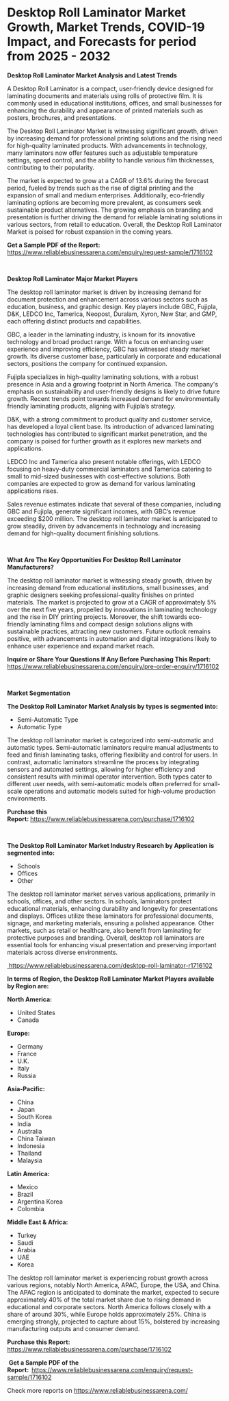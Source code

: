 <p><h1>Desktop Roll Laminator Market Growth, Market Trends, COVID-19 Impact, and Forecasts for period from 2025 - 2032</h1></p><p><strong>Desktop Roll Laminator Market Analysis and Latest Trends</strong></p>
<p><p>A Desktop Roll Laminator is a compact, user-friendly device designed for laminating documents and materials using rolls of protective film. It is commonly used in educational institutions, offices, and small businesses for enhancing the durability and appearance of printed materials such as posters, brochures, and presentations. </p><p>The Desktop Roll Laminator Market is witnessing significant growth, driven by increasing demand for professional printing solutions and the rising need for high-quality laminated products. With advancements in technology, many laminators now offer features such as adjustable temperature settings, speed control, and the ability to handle various film thicknesses, contributing to their popularity. </p><p>The market is expected to grow at a CAGR of 13.6% during the forecast period, fueled by trends such as the rise of digital printing and the expansion of small and medium enterprises. Additionally, eco-friendly laminating options are becoming more prevalent, as consumers seek sustainable product alternatives. The growing emphasis on branding and presentation is further driving the demand for reliable laminating solutions in various sectors, from retail to education. Overall, the Desktop Roll Laminator Market is poised for robust expansion in the coming years.</p></p>
<p><strong>Get a Sample PDF of the Report:&nbsp;</strong> <a href="https://www.reliablebusinessarena.com/enquiry/request-sample/1716102?utm_campaign=1912&utm_medium=2&utm_source=Github&utm_content=ia&utm_term=12012025&utm_id=desktop-roll-laminator">https://www.reliablebusinessarena.com/enquiry/request-sample/1716102</a></p>
<p>&nbsp;</p>
<p><strong>Desktop Roll Laminator Major Market Players</strong></p>
<p><p>The desktop roll laminator market is driven by increasing demand for document protection and enhancement across various sectors such as education, business, and graphic design. Key players include GBC, Fujipla, D&K, LEDCO Inc, Tamerica, Neopost, Duralam, Xyron, New Star, and GMP, each offering distinct products and capabilities.</p><p>GBC, a leader in the laminating industry, is known for its innovative technology and broad product range. With a focus on enhancing user experience and improving efficiency, GBC has witnessed steady market growth. Its diverse customer base, particularly in corporate and educational sectors, positions the company for continued expansion.</p><p>Fujipla specializes in high-quality laminating solutions, with a robust presence in Asia and a growing footprint in North America. The company's emphasis on sustainability and user-friendly designs is likely to drive future growth. Recent trends point towards increased demand for environmentally friendly laminating products, aligning with Fujipla’s strategy.</p><p>D&K, with a strong commitment to product quality and customer service, has developed a loyal client base. Its introduction of advanced laminating technologies has contributed to significant market penetration, and the company is poised for further growth as it explores new markets and applications.</p><p>LEDCO Inc and Tamerica also present notable offerings, with LEDCO focusing on heavy-duty commercial laminators and Tamerica catering to small to mid-sized businesses with cost-effective solutions. Both companies are expected to grow as demand for various laminating applications rises.</p><p>Sales revenue estimates indicate that several of these companies, including GBC and Fujipla, generate significant incomes, with GBC’s revenue exceeding $200 million. The desktop roll laminator market is anticipated to grow steadily, driven by advancements in technology and increasing demand for high-quality document finishing solutions.</p></p>
<p>&nbsp;</p>
<p><strong>What Are The Key Opportunities For Desktop Roll Laminator Manufacturers?</strong></p>
<p><p>The desktop roll laminator market is witnessing steady growth, driven by increasing demand from educational institutions, small businesses, and graphic designers seeking professional-quality finishes on printed materials. The market is projected to grow at a CAGR of approximately 5% over the next five years, propelled by innovations in laminating technology and the rise in DIY printing projects. Moreover, the shift towards eco-friendly laminating films and compact design solutions aligns with sustainable practices, attracting new customers. Future outlook remains positive, with advancements in automation and digital integrations likely to enhance user experience and expand market reach.</p></p>
<p><strong>Inquire or Share Your Questions If Any Before Purchasing This Report:</strong> <a href="https://www.reliablebusinessarena.com/enquiry/pre-order-enquiry/1716102?utm_campaign=1912&utm_medium=2&utm_source=Github&utm_content=ia&utm_term=12012025&utm_id=desktop-roll-laminator">https://www.reliablebusinessarena.com/enquiry/pre-order-enquiry/1716102</a></p>
<p>&nbsp;</p>
<p><strong>Market Segmentation</strong></p>
<p><strong>The Desktop Roll Laminator Market Analysis by types is segmented into:</strong></p>
<p><ul><li>Semi-Automatic Type</li><li>Automatic Type</li></ul></p>
<p><p>The desktop roll laminator market is categorized into semi-automatic and automatic types. Semi-automatic laminators require manual adjustments to feed and finish laminating tasks, offering flexibility and control for users. In contrast, automatic laminators streamline the process by integrating sensors and automated settings, allowing for higher efficiency and consistent results with minimal operator intervention. Both types cater to different user needs, with semi-automatic models often preferred for small-scale operations and automatic models suited for high-volume production environments.</p></p>
<p><strong>Purchase this Report:&nbsp;</strong><a href="https://www.reliablebusinessarena.com/purchase/1716102?utm_campaign=1912&utm_medium=2&utm_source=Github&utm_content=ia&utm_term=12012025&utm_id=desktop-roll-laminator">https://www.reliablebusinessarena.com/purchase/1716102</a></p>
<p>&nbsp;</p>
<p><strong>The Desktop Roll Laminator Market Industry Research by Application is segmented into:</strong></p>
<p><ul><li>Schools</li><li>Offices</li><li>Other</li></ul></p>
<p><p>The desktop roll laminator market serves various applications, primarily in schools, offices, and other sectors. In schools, laminators protect educational materials, enhancing durability and longevity for presentations and displays. Offices utilize these laminators for professional documents, signage, and marketing materials, ensuring a polished appearance. Other markets, such as retail or healthcare, also benefit from laminating for protective purposes and branding. Overall, desktop roll laminators are essential tools for enhancing visual presentation and preserving important materials across diverse environments.</p></p>
<p><a href="https://www.reliablebusinessarena.com/desktop-roll-laminator-r1716102?utm_campaign=1912&utm_medium=2&utm_source=Github&utm_content=ia&utm_term=12012025&utm_id=desktop-roll-laminator">&nbsp;https://www.reliablebusinessarena.com/desktop-roll-laminator-r1716102</a></p>
<p><strong>In terms of Region, the Desktop Roll Laminator Market Players available by Region are:</strong></p>
<p>
    <p> <strong> North America: </strong>
        <ul>
            <li>United States</li>
            <li>Canada</li>
        </ul>
        </p> 
    <p> <strong> Europe: </strong>
        <ul>
            <li>Germany</li>
            <li>France</li>
            <li>U.K.</li>
            <li>Italy</li>
            <li>Russia</li>
        </ul>
        </p> 
    <p> <strong> Asia-Pacific: </strong>
        <ul>
            <li>China</li>
            <li>Japan</li>
            <li>South Korea</li>
            <li>India</li>
            <li>Australia</li>
            <li>China Taiwan</li>
            <li>Indonesia</li>
            <li>Thailand</li>
            <li>Malaysia</li>
        </ul>
        </p> 
    <p> <strong> Latin America: </strong>
        <ul>
            <li>Mexico</li>
            <li>Brazil</li>
            <li>Argentina Korea</li>
            <li>Colombia</li>
        </ul>
        </p> 
    <p> <strong> Middle East & Africa: </strong>
        <ul>
            <li>Turkey</li>
            <li>Saudi</li>
            <li>Arabia</li>
            <li>UAE</li>
            <li>Korea</li>
        </ul>
    </p>
    </p>
<p><p>The desktop roll laminator market is experiencing robust growth across various regions, notably North America, APAC, Europe, the USA, and China. The APAC region is anticipated to dominate the market, expected to secure approximately 40% of the total market share due to rising demand in educational and corporate sectors. North America follows closely with a share of around 30%, while Europe holds approximately 25%. China is emerging strongly, projected to capture about 15%, bolstered by increasing manufacturing outputs and consumer demand.</p></p>
<p><strong>Purchase this Report: </strong><a href="https://www.reliablebusinessarena.com/purchase/1716102?utm_campaign=1912&utm_medium=2&utm_source=Github&utm_content=ia&utm_term=12012025&utm_id=desktop-roll-laminator">https://www.reliablebusinessarena.com/purchase/1716102</a></p>
<p>&nbsp;<strong>Get a Sample PDF of the Report:&nbsp;&nbsp;</strong><a href="https://www.reliablebusinessarena.com/enquiry/request-sample/1716102?utm_campaign=1912&utm_medium=2&utm_source=Github&utm_content=ia&utm_term=12012025&utm_id=desktop-roll-laminator">https://www.reliablebusinessarena.com/enquiry/request-sample/1716102</a></p>
<p><strong></strong></p>
<p>Check more reports on <a href="https://www.reliablebusinessarena.com/?utm_campaign=1912&utm_medium=2&utm_source=Github&utm_content=ia&utm_term=12012025&utm_id=desktop-roll-laminator">https://www.reliablebusinessarena.com/</a></p>